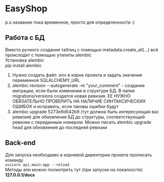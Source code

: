 # EasyShop
p.s название пока временное, просто для определенности :)

## Работа с БД
Вместо ручного создания таблиц с помощью metadata.create_all(...) всё
происходит с помощью утилиты alembic <br/>
Установка alembic <br/>
pip install alembic

1. Нужно создать файл .env в корне проекта и задать значение переменной
SQLALCHEMY_URL
2. alembic revision --autogenerate -m "your_comment" - создание миграции, если
были изменения в структуре БД. В папке migrations/versions создатся новая ревизия.
ЕЕ НУЖНО ОБЯЗАТЕЛЬНО ПРОВЕРИТЬ НА НАЛИЧИЕ СИНТАКСИЧЕСКИХ ОШИБОК и исправить, если таковы ошибки будут
3. alembic upgrade 5273e9d542b9 (тут должна быть интересующая вас ревизия) для обновления БД до структуры, 
соответствующей ревизии с переданным номером. Можно писать alembic upgrade head
для обновления до последней ревизии

## Back-end
Для запуска необходимо в корневой директории прокета прописать команду <br/>
<code>uvicorn api.main:app --reload</code><br/>
Методы апи можно посмотреть тут (при запуске на локалхосте): <b>127.0.0.1/docs</b>
